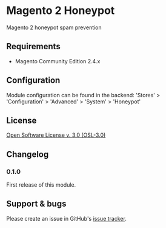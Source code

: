 # Magento 2 Honeypot 

Magento 2 honeypot spam prevention 

## Requirements
* Magento Community Edition 2.4.x

## Configuration
Module configuration can be found in the backend: 'Stores' > 'Configuration' > 'Advanced' > 'System' > 'Honeypot'

## License
[Open Software License v. 3.0 (OSL-3.0)](https://opensource.org/licenses/OSL-3.0)

## Changelog

### 0.1.0 
First release of this module.

## Support & bugs
Please create an issue in GitHub's [issue tracker](https://github.com/actiview/module-honeypot/issues).
